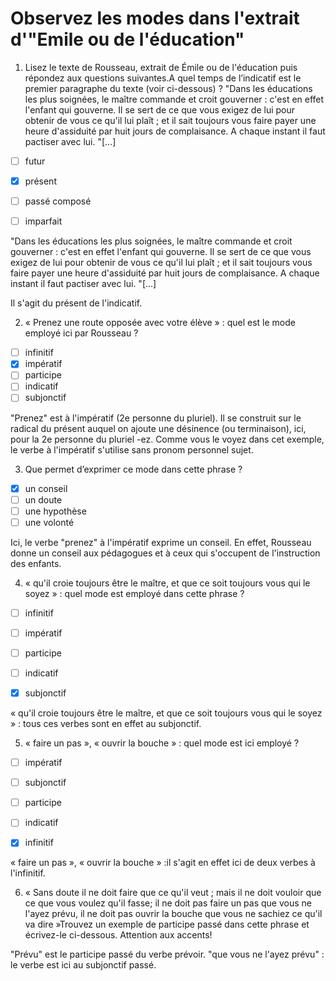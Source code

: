 # Observez les modes dans l'extrait d'"Emile ou de l'éducation"

1. Lisez le texte de Rousseau, extrait de Émile ou de l'éducation puis répondez aux questions suivantes.A quel temps de l’indicatif est le premier paragraphe du
texte (voir ci-dessous) ?
"Dans les éducations les plus soignées, le maître commande et
croit gouverner : c'est en effet
l'enfant qui gouverne. Il se sert de ce que vous exigez de lui pour obtenir de
vous ce qu'il lui plaît ; et il sait toujours vous faire payer une heure
d'assiduité par huit jours de complaisance. A chaque instant il faut pactiser
avec lui. "[…]



- [ ] futur
- [x] présent
- [ ] passé composé
- [ ] imparfait


"Dans les éducations les plus soignées, le maître commande et
croit gouverner : c'est en effet
l'enfant qui gouverne. Il se sert de ce que vous exigez de lui pour obtenir de
vous ce qu'il lui plaît ; et il sait toujours vous faire payer une heure
d'assiduité par huit jours de complaisance. A chaque instant il faut pactiser
avec lui. "[…]

Il s'agit du présent de l'indicatif.

2. « Prenez une route opposée avec votre élève » :
quel est le mode employé ici par Rousseau ?

- [ ] infinitif
- [x] impératif
- [ ] participe
- [ ] indicatif
- [ ] subjonctif

"Prenez" est à l'impératif (2e personne du pluriel). Il se construit sur le radical du présent auquel on ajoute une désinence (ou terminaison), ici, pour la 2e personne du pluriel -ez. Comme vous le voyez dans cet exemple, le verbe à l'impératif s'utilise sans pronom personnel sujet. 

3. Que permet d’exprimer ce mode dans cette phrase ?

- [x] un conseil
- [ ] un doute
- [ ] une hypothèse
- [ ] une volonté

Ici, le verbe "prenez" à l'impératif exprime un conseil. En effet, Rousseau donne un conseil aux pédagogues et à ceux qui s'occupent de l'instruction des enfants.

4. « qu'il croie toujours être le maître, et que ce soit
toujours vous qui le soyez » : quel mode est employé dans cette phrase ?

- [ ] infinitif
- [ ] impératif
- [ ] participe
- [ ] indicatif
- [x] subjonctif


« qu'il croie toujours être le maître, et que ce soit
toujours vous qui le soyez » : tous ces verbes sont en effet au subjonctif.

5. « faire un pas », « ouvrir la bouche » :
quel mode est ici employé ?

- [ ] impératif
- [ ] subjonctif
- [ ] participe
- [ ] indicatif
- [x] infinitif


« faire un pas », « ouvrir la bouche » :il s'agit en effet ici de deux verbes à l'infinitif.

6. « Sans doute il ne doit faire que ce qu'il veut ; mais
il ne doit vouloir que ce que vous voulez qu'il fasse; il ne doit pas faire un
pas que vous ne l'ayez prévu, il ne doit pas ouvrir la bouche que vous ne
sachiez ce qu'il va dire »Trouvez un exemple de participe passé dans cette phrase et écrivez-le ci-dessous. Attention aux accents!


"Prévu" est le participe passé du verbe prévoir. 
"que vous ne l'ayez prévu" : le verbe est ici au subjonctif passé.


